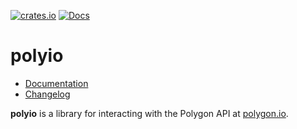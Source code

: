 [![crates.io](https://img.shields.io/crates/v/polyio.svg)](https://crates.io/crates/polyio)
[![Docs](https://docs.rs/polyio/badge.svg)](https://docs.rs/polyio)

polyio
======

- [Documentation][docs-rs]
- [Changelog](CHANGELOG.md)

**polyio** is a library for interacting with the Polygon API at
[polygon.io][].

[docs-rs]: https://docs.rs/crate/polyio
[polygon.io]: https://polygon.io/
